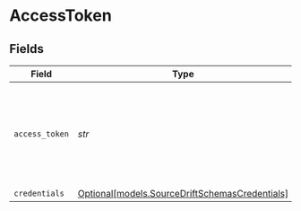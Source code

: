 # AccessToken


## Fields

| Field                                                                                                                                                | Type                                                                                                                                                 | Required                                                                                                                                             | Description                                                                                                                                          |
| ---------------------------------------------------------------------------------------------------------------------------------------------------- | ---------------------------------------------------------------------------------------------------------------------------------------------------- | ---------------------------------------------------------------------------------------------------------------------------------------------------- | ---------------------------------------------------------------------------------------------------------------------------------------------------- |
| `access_token`                                                                                                                                       | *str*                                                                                                                                                | :heavy_check_mark:                                                                                                                                   | Drift Access Token. See the <a href="https://docs.airbyte.com/integrations/sources/drift">docs</a> for more information on how to generate this key. |
| `credentials`                                                                                                                                        | [Optional[models.SourceDriftSchemasCredentials]](../models/sourcedriftschemascredentials.md)                                                         | :heavy_minus_sign:                                                                                                                                   | N/A                                                                                                                                                  |